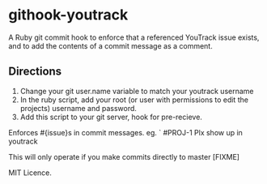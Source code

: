 githook-youtrack
================

A Ruby git commit hook to enforce that a referenced YouTrack issue exists, and to add the contents of a commit message as a comment.

Directions
----------

1. Change your git user.name variable to match your youtrack username
2. In the ruby script, add your root (or user with permissions to edit the projects) username and password.
3. Add this script to your git server, hook for pre-recieve.

Enforces #{issue}s in commit messages. eg.
` #PROJ-1 Plx show up in youtrack

This will only operate if you make commits directly to master [FIXME]

MIT Licence.
